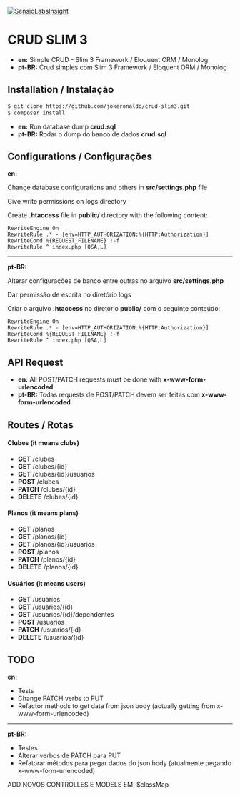[![SensioLabsInsight](https://insight.sensiolabs.com/projects/39f9efdc-883e-40a8-a1ed-6d48203759f6/big.png)](https://insight.sensiolabs.com/projects/39f9efdc-883e-40a8-a1ed-6d48203759f6)
# CRUD SLIM 3

* **en:** Simple CRUD - Slim 3 Framework / Eloquent ORM / Monolog
* **pt-BR:** Crud simples com Slim 3 Framework / Eloquent ORM / Monolog

## Installation / Instalação

```bash
$ git clone https://github.com/jokeronaldo/crud-slim3.git
$ composer install
```

* **en:** Run database dump **crud.sql**
* **pt-BR:** Rodar o dump do banco de dados **crud.sql**

## Configurations / Configurações

**en:**

Change database configurations and others in **src/settings.php** file

Give write permissions on logs directory

Create **.htaccess** file in **public/** directory with the following content:

```
RewriteEngine On
RewriteRule .* - [env=HTTP_AUTHORIZATION:%{HTTP:Authorization}]
RewriteCond %{REQUEST_FILENAME} !-f
RewriteRule ^ index.php [QSA,L]
```
---
**pt-BR:**

Alterar configurações de banco entre outras no arquivo **src/settings.php**

Dar permissão de escrita no diretório logs

Criar o arquivo **.htaccess** no diretório **public/** com o seguinte conteúdo:

```
RewriteEngine On
RewriteRule .* - [env=HTTP_AUTHORIZATION:%{HTTP:Authorization}]
RewriteCond %{REQUEST_FILENAME} !-f
RewriteRule ^ index.php [QSA,L]
```

## API Request

* **en:** All POST/PATCH requests must be done with **x-www-form-urlencoded**
* **pt-BR:** Todas requests de POST/PATCH devem ser feitas com **x-www-form-urlencoded**

## Routes / Rotas

#### Clubes (it means clubs)
* **GET** /clubes
* **GET** /clubes/{id}
* **GET** /clubes/{id}/usuarios
* **POST** /clubes
* **PATCH** /clubes/{id}
* **DELETE** /clubes/{id}

#### Planos (it means plans)
* **GET** /planos
* **GET** /planos/{id}
* **GET** /planos/{id}/usuarios
* **POST** /planos
* **PATCH** /planos/{id}
* **DELETE** /planos/{id}

#### Usuários (it means users)
* **GET** /usuarios
* **GET** /usuarios/{id}
* **GET** /usuarios/{id}/dependentes
* **POST** /usuarios
* **PATCH** /usuarios/{id}
* **DELETE** /usuarios/{id}

## TODO

**en:**

* Tests
* Change PATCH verbs to PUT
* Refactor methods to get data from json body (actually getting from x-www-form-urlencoded)
---
**pt-BR:**
* Testes
* Alterar verbos de PATCH para PUT
* Refatorar métodos para pegar dados do json body (atualmente pegando x-www-form-urlencoded)



ADD NOVOS CONTROLLES E MODELS EM:
$classMap